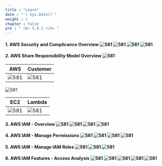 ```yaml
---
title : "Learn"
date : "`r Sys.Date()`"
weight : 1
chapter : false
pre : " <b> 5.8.1 </b> "
---
```


#### 1. AWS Security and Complicance Overview ![581][1] ![581][2] ![581][3] ![581][4] 

#### 2. AWS Share Responsibility Model Overview ![581][5] 

| AWS  |  Customer |
|---|---|
| ![581][6] | ![581][7] |

![581][8] 


| EC2 |  Lambda |
|---|---|
| ![581][9] | ![581][10] | ![581][11] |

#### 3. AWS IAM - Overview ![581][12] ![581][13] ![581][14] ![581][15] 

#### 4. AWS IAM - Manage Permissions ![581][16] ![581][17] ![581][18] ![581][19] 

#### 5. AWS IAM - Manage IAM Roles ![581][20] ![581][21] ![581][22] 

#### 6. AWS IAM Features - Access Analysis ![581][23] ![581][24] ![581][25] ![581][26] ![581][27] 

[1]:  /aws-ws/images/5-cloudquest/58/581/1.png?featherlight=false&width=90pc
[2]:  /aws-ws/images/5-cloudquest/58/581/2.png?featherlight=false&width=90pc
[3]:  /aws-ws/images/5-cloudquest/58/581/3.png?featherlight=false&width=90pc
[4]:  /aws-ws/images/5-cloudquest/58/581/4.png?featherlight=false&width=90pc

[5]:  /aws-ws/images/5-cloudquest/58/581/5.png?featherlight=false&width=90pc
[6]:  /aws-ws/images/5-cloudquest/58/581/6.png?featherlight=false&width=50pc
[7]:  /aws-ws/images/5-cloudquest/58/581/7.png?featherlight=false&width=50pc
[8]:  /aws-ws/images/5-cloudquest/58/581/8.png?featherlight=false&width=90pc
[9]:  /aws-ws/images/5-cloudquest/58/581/9.png?featherlight=false&width=90pc
[10]:  /aws-ws/images/5-cloudquest/58/581/10.png?featherlight=false&width=90pc
[11]:  /aws-ws/images/5-cloudquest/58/581/11.png?featherlight=false&width=90pc

[12]:  /aws-ws/images/5-cloudquest/58/581/12.png?featherlight=false&width=90pc
[13]:  /aws-ws/images/5-cloudquest/58/581/13.png?featherlight=false&width=90pc
[14]:  /aws-ws/images/5-cloudquest/58/581/14.png?featherlight=false&width=90pc
[15]:  /aws-ws/images/5-cloudquest/58/581/15.png?featherlight=false&width=90pc

[16]:  /aws-ws/images/5-cloudquest/58/581/16.png?featherlight=false&width=90pc
[17]:  /aws-ws/images/5-cloudquest/58/581/17.png?featherlight=false&width=90pc
[18]:  /aws-ws/images/5-cloudquest/58/581/18.png?featherlight=false&width=90pc
[19]:  /aws-ws/images/5-cloudquest/58/581/19.png?featherlight=false&width=90pc

[20]:  /aws-ws/images/5-cloudquest/58/581/20.png?featherlight=false&width=90pc
[21]:  /aws-ws/images/5-cloudquest/58/581/21.png?featherlight=false&width=90pc
[22]:  /aws-ws/images/5-cloudquest/58/581/22.png?featherlight=false&width=90pc

[23]:  /aws-ws/images/5-cloudquest/58/581/23.png?featherlight=false&width=90pc
[24]:  /aws-ws/images/5-cloudquest/58/581/24.png?featherlight=false&width=90pc
[25]:  /aws-ws/images/5-cloudquest/58/581/25.png?featherlight=false&width=90pc
[26]:  /aws-ws/images/5-cloudquest/58/581/26.png?featherlight=false&width=90pc
[27]:  /aws-ws/images/5-cloudquest/58/581/27.png?featherlight=false&width=90pc
